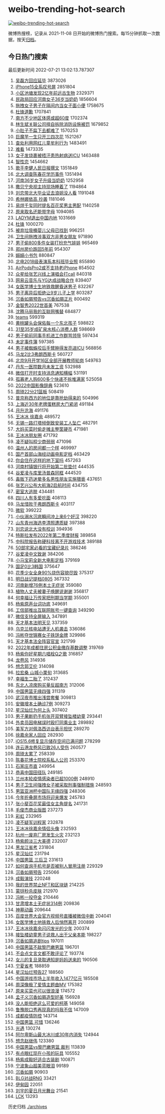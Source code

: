 # weibo-trending-hot-search

[![weibo-trending-hot-search](https://github.com/ameizi/weibo-trending-hot-search/actions/workflows/ci.yml/badge.svg)](https://github.com/ameizi/weibo-trending-hot-search/actions/workflows/ci.yml)

微博热搜榜，记录从 2021-11-08 日开始的微博热门搜索。每15分钟抓取一次数据，按天[归档](./archives)。

## 今日热门搜索

<!-- BEGIN --> 
最后更新时间 2022-07-21 13:02:13.787307 
1. [吴磊方回应延毕](https://s.weibo.com/weibo?q=%23%E5%90%B4%E7%A3%8A%E6%96%B9%E5%9B%9E%E5%BA%94%E5%BB%B6%E6%AF%95%23&Refer=top) 3873026
1. [iPhone15全系叹号屏](https://s.weibo.com/weibo?q=%23iPhone15%E5%85%A8%E7%B3%BB%E5%8F%B9%E5%8F%B7%E5%B1%8F%23&Refer=top) 2851804
1. [小区池塘发现2亿年前远古生物](https://s.weibo.com/weibo?q=%23%E5%B0%8F%E5%8C%BA%E6%B1%A0%E5%A1%98%E5%8F%91%E7%8E%B02%E4%BA%BF%E5%B9%B4%E5%89%8D%E8%BF%9C%E5%8F%A4%E7%94%9F%E7%89%A9%23&Refer=top) 2329371
1. [民政局回应河南女子36岁当奶奶](https://s.weibo.com/weibo?q=%23%E6%B0%91%E6%94%BF%E5%B1%80%E5%9B%9E%E5%BA%94%E6%B2%B3%E5%8D%97%E5%A5%B3%E5%AD%9036%E5%B2%81%E5%BD%93%E5%A5%B6%E5%A5%B6%23&Refer=top) 1856604
1. [拖拽女子男子在隔间内当女子面小便](https://s.weibo.com/weibo?q=%23%E6%8B%96%E6%8B%BD%E5%A5%B3%E5%AD%90%E7%94%B7%E5%AD%90%E5%9C%A8%E9%9A%94%E9%97%B4%E5%86%85%E5%BD%93%E5%A5%B3%E5%AD%90%E9%9D%A2%E5%B0%8F%E4%BE%BF%23&Refer=top) 1758675
1. [杜锋道歉](https://s.weibo.com/weibo?q=%23%E6%9D%9C%E9%94%8B%E9%81%93%E6%AD%89%23&Refer=top) 1707841
1. [南方不少地区体感或超60度](https://s.weibo.com/weibo?q=%23%E5%8D%97%E6%96%B9%E4%B8%8D%E5%B0%91%E5%9C%B0%E5%8C%BA%E4%BD%93%E6%84%9F%E6%88%96%E8%B6%8560%E5%BA%A6%23&Refer=top) 1702374
1. [林生斌关联公司擅自拆除消防设施被罚](https://s.weibo.com/weibo?q=%23%E6%9E%97%E7%94%9F%E6%96%8C%E5%85%B3%E8%81%94%E5%85%AC%E5%8F%B8%E6%93%85%E8%87%AA%E6%8B%86%E9%99%A4%E6%B6%88%E9%98%B2%E8%AE%BE%E6%96%BD%E8%A2%AB%E7%BD%9A%23&Refer=top) 1679852
1. [小肚子不扁下去都难了](https://s.weibo.com/weibo?q=%23%E5%B0%8F%E8%82%9A%E5%AD%90%E4%B8%8D%E6%89%81%E4%B8%8B%E5%8E%BB%E9%83%BD%E9%9A%BE%E4%BA%86%23&Refer=top) 1570253
1. [巨魔芋一生只开三四次花](https://s.weibo.com/weibo?q=%23%E5%B7%A8%E9%AD%94%E8%8A%8B%E4%B8%80%E7%94%9F%E5%8F%AA%E5%BC%80%E4%B8%89%E5%9B%9B%E6%AC%A1%E8%8A%B1%23&Refer=top) 1521267
1. [查处利用网红儿童牟利行为](https://s.weibo.com/weibo?q=%23%E6%9F%A5%E5%A4%84%E5%88%A9%E7%94%A8%E7%BD%91%E7%BA%A2%E5%84%BF%E7%AB%A5%E7%89%9F%E5%88%A9%E8%A1%8C%E4%B8%BA%23&Refer=top) 1483491
1. [难看](https://s.weibo.com/weibo?q=%E9%9A%BE%E7%9C%8B&Refer=top) 1473335
1. [女子发烧裹被捂汗患热射病送ICU](https://s.weibo.com/weibo?q=%23%E5%A5%B3%E5%AD%90%E5%8F%91%E7%83%A7%E8%A3%B9%E8%A2%AB%E6%8D%82%E6%B1%97%E6%82%A3%E7%83%AD%E5%B0%84%E7%97%85%E9%80%81ICU%23&Refer=top) 1463488
1. [智性恋](https://s.weibo.com/weibo?q=%E6%99%BA%E6%80%A7%E6%81%8B&Refer=top) 1454662
1. [歌手李健人民日报撰文](https://s.weibo.com/weibo?q=%23%E6%AD%8C%E6%89%8B%E6%9D%8E%E5%81%A5%E4%BA%BA%E6%B0%91%E6%97%A5%E6%8A%A5%E6%92%B0%E6%96%87%23&Refer=top) 1351849
1. [北大调查陈春花学历事件](https://s.weibo.com/weibo?q=%23%E5%8C%97%E5%A4%A7%E8%B0%83%E6%9F%A5%E9%99%88%E6%98%A5%E8%8A%B1%E5%AD%A6%E5%8E%86%E4%BA%8B%E4%BB%B6%23&Refer=top) 1351494
1. [河南36岁女子升级当奶奶](https://s.weibo.com/weibo?q=%23%E6%B2%B3%E5%8D%9736%E5%B2%81%E5%A5%B3%E5%AD%90%E5%8D%87%E7%BA%A7%E5%BD%93%E5%A5%B6%E5%A5%B6%23&Refer=top) 1252958
1. [撒贝宁央视主持现场睡着了](https://s.weibo.com/weibo?q=%23%E6%92%92%E8%B4%9D%E5%AE%81%E5%A4%AE%E8%A7%86%E4%B8%BB%E6%8C%81%E7%8E%B0%E5%9C%BA%E7%9D%A1%E7%9D%80%E4%BA%86%23&Refer=top) 1194864
1. [刘恋带北大毕业证去浪姐没人看](https://s.weibo.com/weibo?q=%23%E5%88%98%E6%81%8B%E5%B8%A6%E5%8C%97%E5%A4%A7%E6%AF%95%E4%B8%9A%E8%AF%81%E5%8E%BB%E6%B5%AA%E5%A7%90%E6%B2%A1%E4%BA%BA%E7%9C%8B%23&Refer=top) 1191048
1. [希林娜依高 抄袭](https://s.weibo.com/weibo?q=%E5%B8%8C%E6%9E%97%E5%A8%9C%E4%BE%9D%E9%AB%98%20%E6%8A%84%E8%A2%AD&Refer=top) 1181046
1. [易烊千玺同时提名百花奖男主男配](https://s.weibo.com/weibo?q=%23%E6%98%93%E7%83%8A%E5%8D%83%E7%8E%BA%E5%90%8C%E6%97%B6%E6%8F%90%E5%90%8D%E7%99%BE%E8%8A%B1%E5%A5%96%E7%94%B7%E4%B8%BB%E7%94%B7%E9%85%8D%23&Refer=top) 1140258
1. [原来取名还能带字母](https://s.weibo.com/weibo?q=%23%E5%8E%9F%E6%9D%A5%E5%8F%96%E5%90%8D%E8%BF%98%E8%83%BD%E5%B8%A6%E5%AD%97%E6%AF%8D%23&Refer=top) 1094085
1. [LADYM退出中国内地](https://s.weibo.com/weibo?q=%23LADYM%E9%80%80%E5%87%BA%E4%B8%AD%E5%9B%BD%E5%86%85%E5%9C%B0%23&Refer=top) 1031669
1. [杜锋](https://s.weibo.com/weibo?q=%E6%9D%9C%E9%94%8B&Refer=top) 1000270
1. [被弃垃圾桶婴儿父母已找到](https://s.weibo.com/weibo?q=%23%E8%A2%AB%E5%BC%83%E5%9E%83%E5%9C%BE%E6%A1%B6%E5%A9%B4%E5%84%BF%E7%88%B6%E6%AF%8D%E5%B7%B2%E6%89%BE%E5%88%B0%23&Refer=top) 996251
1. [卫生间拖拽涉事双方非男女朋友](https://s.weibo.com/weibo?q=%23%E5%8D%AB%E7%94%9F%E9%97%B4%E6%8B%96%E6%8B%BD%E6%B6%89%E4%BA%8B%E5%8F%8C%E6%96%B9%E9%9D%9E%E7%94%B7%E5%A5%B3%E6%9C%8B%E5%8F%8B%23&Refer=top) 971890
1. [男子偷800多件女装打扮充气娃娃](https://s.weibo.com/weibo?q=%23%E7%94%B7%E5%AD%90%E5%81%B7800%E5%A4%9A%E4%BB%B6%E5%A5%B3%E8%A3%85%E6%89%93%E6%89%AE%E5%85%85%E6%B0%94%E5%A8%83%E5%A8%83%23&Refer=top) 965469
1. [郑州房价跌回5年前](https://s.weibo.com/weibo?q=%23%E9%83%91%E5%B7%9E%E6%88%BF%E4%BB%B7%E8%B7%8C%E5%9B%9E5%E5%B9%B4%E5%89%8D%23&Refer=top) 954307
1. [嫋嫋小书包](https://s.weibo.com/weibo?q=%E5%AB%8B%E5%AB%8B%E5%B0%8F%E4%B9%A6%E5%8C%85&Refer=top) 880847
1. [北电2018级表演系本科班毕业照](https://s.weibo.com/weibo?q=%23%E5%8C%97%E7%94%B52018%E7%BA%A7%E8%A1%A8%E6%BC%94%E7%B3%BB%E6%9C%AC%E7%A7%91%E7%8F%AD%E6%AF%95%E4%B8%9A%E7%85%A7%23&Refer=top) 855890
1. [AirPodsPro2或不支持老iPhone](https://s.weibo.com/weibo?q=%23AirPodsPro2%E6%88%96%E4%B8%8D%E6%94%AF%E6%8C%81%E8%80%81iPhone%23&Refer=top) 854502
1. [众星给张艺兴线上演唱会打call](https://s.weibo.com/weibo?q=%23%E4%BC%97%E6%98%9F%E7%BB%99%E5%BC%A0%E8%89%BA%E5%85%B4%E7%BA%BF%E4%B8%8A%E6%BC%94%E5%94%B1%E4%BC%9A%E6%89%93call%23&Refer=top) 840318
1. [网易云音乐与YG达成战略合作](https://s.weibo.com/weibo?q=%23%E7%BD%91%E6%98%93%E4%BA%91%E9%9F%B3%E4%B9%90%E4%B8%8EYG%E8%BE%BE%E6%88%90%E6%88%98%E7%95%A5%E5%90%88%E4%BD%9C%23&Refer=top) 839407
1. [女医学博士生地铁救醒昏迷男子](https://s.weibo.com/weibo?q=%23%E5%A5%B3%E5%8C%BB%E5%AD%A6%E5%8D%9A%E5%A3%AB%E7%94%9F%E5%9C%B0%E9%93%81%E6%95%91%E9%86%92%E6%98%8F%E8%BF%B7%E7%94%B7%E5%AD%90%23&Refer=top) 832267
1. [男子离异后拒绝让9岁儿子上学](https://s.weibo.com/weibo?q=%23%E7%94%B7%E5%AD%90%E7%A6%BB%E5%BC%82%E5%90%8E%E6%8B%92%E7%BB%9D%E8%AE%A99%E5%B2%81%E5%84%BF%E5%AD%90%E4%B8%8A%E5%AD%A6%23&Refer=top) 803287
1. [沉香如屑预告vs沉香如屑正片](https://s.weibo.com/weibo?q=%23%E6%B2%89%E9%A6%99%E5%A6%82%E5%B1%91%E9%A2%84%E5%91%8Avs%E6%B2%89%E9%A6%99%E5%A6%82%E5%B1%91%E6%AD%A3%E7%89%87%23&Refer=top) 800492
1. [金智秀2022世首美](https://s.weibo.com/weibo?q=%23%E9%87%91%E6%99%BA%E7%A7%802022%E4%B8%96%E9%A6%96%E7%BE%8E%23&Refer=top) 767538
1. [沈腾马丽我的互联网嘴替](https://s.weibo.com/weibo?q=%23%E6%B2%88%E8%85%BE%E9%A9%AC%E4%B8%BD%E6%88%91%E7%9A%84%E4%BA%92%E8%81%94%E7%BD%91%E5%98%B4%E6%9B%BF%23&Refer=top) 684877
1. [teams](https://s.weibo.com/weibo?q=teams&Refer=top) 599319
1. [黄桃罐头会保佑每一个东北孩子](https://s.weibo.com/weibo?q=%E9%BB%84%E6%A1%83%E7%BD%90%E5%A4%B4%E4%BC%9A%E4%BF%9D%E4%BD%91%E6%AF%8F%E4%B8%80%E4%B8%AA%E4%B8%9C%E5%8C%97%E5%AD%A9%E5%AD%90&Refer=top) 598822
1. [31至35岁成矿泉水核心消费人群](https://s.weibo.com/weibo?q=%2331%E8%87%B335%E5%B2%81%E6%88%90%E7%9F%BF%E6%B3%89%E6%B0%B4%E6%A0%B8%E5%BF%83%E6%B6%88%E8%B4%B9%E4%BA%BA%E7%BE%A4%23&Refer=top) 598669
1. [男子偷前同事手机进工作群骂领导](https://s.weibo.com/weibo?q=%23%E7%94%B7%E5%AD%90%E5%81%B7%E5%89%8D%E5%90%8C%E4%BA%8B%E6%89%8B%E6%9C%BA%E8%BF%9B%E5%B7%A5%E4%BD%9C%E7%BE%A4%E9%AA%82%E9%A2%86%E5%AF%BC%23&Refer=top) 597434
1. [未定事件簿](https://s.weibo.com/weibo?q=%E6%9C%AA%E5%AE%9A%E4%BA%8B%E4%BB%B6%E7%B0%BF&Refer=top) 597385
1. [男子被蜘蛛咬后手臂肿得发亮进ICU](https://s.weibo.com/weibo?q=%23%E7%94%B7%E5%AD%90%E8%A2%AB%E8%9C%98%E8%9B%9B%E5%92%AC%E5%90%8E%E6%89%8B%E8%87%82%E8%82%BF%E5%BE%97%E5%8F%91%E4%BA%AE%E8%BF%9BICU%23&Refer=top) 568856
1. [马龙2比3弗朗西斯卡](https://s.weibo.com/weibo?q=%23%E9%A9%AC%E9%BE%992%E6%AF%943%E5%BC%97%E6%9C%97%E8%A5%BF%E6%96%AF%E5%8D%A1%23&Refer=top) 560727
1. [北京9月开学16区全部开展教师轮岗](https://s.weibo.com/weibo?q=%23%E5%8C%97%E4%BA%AC9%E6%9C%88%E5%BC%80%E5%AD%A616%E5%8C%BA%E5%85%A8%E9%83%A8%E5%BC%80%E5%B1%95%E6%95%99%E5%B8%88%E8%BD%AE%E5%B2%97%23&Refer=top) 549763
1. [丹东一医院数月未发工资](https://s.weibo.com/weibo?q=%23%E4%B8%B9%E4%B8%9C%E4%B8%80%E5%8C%BB%E9%99%A2%E6%95%B0%E6%9C%88%E6%9C%AA%E5%8F%91%E5%B7%A5%E8%B5%84%23&Refer=top) 532988
1. [微信打开时支持消息通知横幅](https://s.weibo.com/weibo?q=%23%E5%BE%AE%E4%BF%A1%E6%89%93%E5%BC%80%E6%97%B6%E6%94%AF%E6%8C%81%E6%B6%88%E6%81%AF%E9%80%9A%E7%9F%A5%E6%A8%AA%E5%B9%85%23&Refer=top) 531191
1. [孤寡老人购600多个快递不拆堆满家](https://s.weibo.com/weibo?q=%23%E5%AD%A4%E5%AF%A1%E8%80%81%E4%BA%BA%E8%B4%AD600%E5%A4%9A%E4%B8%AA%E5%BF%AB%E9%80%92%E4%B8%8D%E6%8B%86%E5%A0%86%E6%BB%A1%E5%AE%B6%23&Refer=top) 525058
1. [2022中国影像辞典](https://s.weibo.com/weibo?q=%232022%E4%B8%AD%E5%9B%BD%E5%BD%B1%E5%83%8F%E8%BE%9E%E5%85%B8%23&Refer=top) 523610
1. [周琦22分21篮板](https://s.weibo.com/weibo?q=%23%E5%91%A8%E7%90%A622%E5%88%8621%E7%AF%AE%E6%9D%BF%23&Refer=top) 508419
1. [普京称西方的地位是靠抢劫得来的](https://s.weibo.com/weibo?q=%23%E6%99%AE%E4%BA%AC%E7%A7%B0%E8%A5%BF%E6%96%B9%E7%9A%84%E5%9C%B0%E4%BD%8D%E6%98%AF%E9%9D%A0%E6%8A%A2%E5%8A%AB%E5%BE%97%E6%9D%A5%E7%9A%84%23&Refer=top) 504996
1. [上海近30年老牌蛋糕房大门紧闭](https://s.weibo.com/weibo?q=%23%E4%B8%8A%E6%B5%B7%E8%BF%9130%E5%B9%B4%E8%80%81%E7%89%8C%E8%9B%8B%E7%B3%95%E6%88%BF%E5%A4%A7%E9%97%A8%E7%B4%A7%E9%97%AD%23&Refer=top) 491184
1. [月升沧海](https://s.weibo.com/weibo?q=%E6%9C%88%E5%8D%87%E6%B2%A7%E6%B5%B7&Refer=top) 491176
1. [王冰冰 徐嘉余](https://s.weibo.com/weibo?q=%E7%8E%8B%E5%86%B0%E5%86%B0%20%E5%BE%90%E5%98%89%E4%BD%99&Refer=top) 489572
1. [无锡一路灯塔倾倒致安装工人坠亡](https://s.weibo.com/weibo?q=%23%E6%97%A0%E9%94%A1%E4%B8%80%E8%B7%AF%E7%81%AF%E5%A1%94%E5%80%BE%E5%80%92%E8%87%B4%E5%AE%89%E8%A3%85%E5%B7%A5%E4%BA%BA%E5%9D%A0%E4%BA%A1%23&Refer=top) 482791
1. [大妈买菜时偷走摊主整筐硬币](https://s.weibo.com/weibo?q=%23%E5%A4%A7%E5%A6%88%E4%B9%B0%E8%8F%9C%E6%97%B6%E5%81%B7%E8%B5%B0%E6%91%8A%E4%B8%BB%E6%95%B4%E7%AD%90%E7%A1%AC%E5%B8%81%23&Refer=top) 471981
1. [王冰冰朋友圈](https://s.weibo.com/weibo?q=%23%E7%8E%8B%E5%86%B0%E5%86%B0%E6%9C%8B%E5%8F%8B%E5%9C%88%23&Refer=top) 471792
1. [凌不疑叫程少商弱弱](https://s.weibo.com/weibo?q=%23%E5%87%8C%E4%B8%8D%E7%96%91%E5%8F%AB%E7%A8%8B%E5%B0%91%E5%95%86%E5%BC%B1%E5%BC%B1%23&Refer=top) 471096
1. [温州人的房间都一个样](https://s.weibo.com/weibo?q=%23%E6%B8%A9%E5%B7%9E%E4%BA%BA%E7%9A%84%E6%88%BF%E9%97%B4%E9%83%BD%E4%B8%80%E4%B8%AA%E6%A0%B7%23&Refer=top) 469997
1. [国产首部山海经动画电影定档](https://s.weibo.com/weibo?q=%23%E5%9B%BD%E4%BA%A7%E9%A6%96%E9%83%A8%E5%B1%B1%E6%B5%B7%E7%BB%8F%E5%8A%A8%E7%94%BB%E7%94%B5%E5%BD%B1%E5%AE%9A%E6%A1%A3%23&Refer=top) 463429
1. [你会住在这样的地下室吗](https://s.weibo.com/weibo?q=%23%E4%BD%A0%E4%BC%9A%E4%BD%8F%E5%9C%A8%E8%BF%99%E6%A0%B7%E7%9A%84%E5%9C%B0%E4%B8%8B%E5%AE%A4%E5%90%97%23&Refer=top) 457263
1. [河南村镇银行将开始第二批垫付](https://s.weibo.com/weibo?q=%23%E6%B2%B3%E5%8D%97%E6%9D%91%E9%95%87%E9%93%B6%E8%A1%8C%E5%B0%86%E5%BC%80%E5%A7%8B%E7%AC%AC%E4%BA%8C%E6%89%B9%E5%9E%AB%E4%BB%98%23&Refer=top) 444535
1. [谷爱凌与库里汤普森同框](https://s.weibo.com/weibo?q=%23%E8%B0%B7%E7%88%B1%E5%87%8C%E4%B8%8E%E5%BA%93%E9%87%8C%E6%B1%A4%E6%99%AE%E6%A3%AE%E5%90%8C%E6%A1%86%23&Refer=top) 444520
1. [毒贩下药迷晕多名男性朋友实施猥亵](https://s.weibo.com/weibo?q=%23%E6%AF%92%E8%B4%A9%E4%B8%8B%E8%8D%AF%E8%BF%B7%E6%99%95%E5%A4%9A%E5%90%8D%E7%94%B7%E6%80%A7%E6%9C%8B%E5%8F%8B%E5%AE%9E%E6%96%BD%E7%8C%A5%E4%BA%B5%23&Refer=top) 437651
1. [张艺兴公布大航海2启航时间](https://s.weibo.com/weibo?q=%23%E5%BC%A0%E8%89%BA%E5%85%B4%E5%85%AC%E5%B8%83%E5%A4%A7%E8%88%AA%E6%B5%B72%E5%90%AF%E8%88%AA%E6%97%B6%E9%97%B4%23&Refer=top) 434755
1. [密室大逃脱](https://s.weibo.com/weibo?q=%E5%AF%86%E5%AE%A4%E5%A4%A7%E9%80%83%E8%84%B1&Refer=top) 434481
1. [四川人有多爱吃面](https://s.weibo.com/weibo?q=%23%E5%9B%9B%E5%B7%9D%E4%BA%BA%E6%9C%89%E5%A4%9A%E7%88%B1%E5%90%83%E9%9D%A2%23&Refer=top) 408113
1. [马龙惜败于弗朗西斯卡](https://s.weibo.com/weibo?q=%23%E9%A9%AC%E9%BE%99%E6%83%9C%E8%B4%A5%E4%BA%8E%E5%BC%97%E6%9C%97%E8%A5%BF%E6%96%AF%E5%8D%A1%23&Refer=top) 403117
1. [微软](https://s.weibo.com/weibo?q=%E5%BE%AE%E8%BD%AF&Refer=top) 399222
1. [小伙溺水沉底瞬间冲上来6个好汉](https://s.weibo.com/weibo?q=%23%E5%B0%8F%E4%BC%99%E6%BA%BA%E6%B0%B4%E6%B2%89%E5%BA%95%E7%9E%AC%E9%97%B4%E5%86%B2%E4%B8%8A%E6%9D%A56%E4%B8%AA%E5%A5%BD%E6%B1%89%23&Refer=top) 398220
1. [山东青州海选李清照遭质疑](https://s.weibo.com/weibo?q=%23%E5%B1%B1%E4%B8%9C%E9%9D%92%E5%B7%9E%E6%B5%B7%E9%80%89%E6%9D%8E%E6%B8%85%E7%85%A7%E9%81%AD%E8%B4%A8%E7%96%91%23&Refer=top) 397388
1. [刘恋说北大没有校训](https://s.weibo.com/weibo?q=%23%E5%88%98%E6%81%8B%E8%AF%B4%E5%8C%97%E5%A4%A7%E6%B2%A1%E6%9C%89%E6%A0%A1%E8%AE%AD%23&Refer=top) 394936
1. [特斯拉发布2022年第二季度财报](https://s.weibo.com/weibo?q=%23%E7%89%B9%E6%96%AF%E6%8B%89%E5%8F%91%E5%B8%832022%E5%B9%B4%E7%AC%AC%E4%BA%8C%E5%AD%A3%E5%BA%A6%E8%B4%A2%E6%8A%A5%23&Refer=top) 389858
1. [中科院报告称硬科技离不开游戏技术](https://s.weibo.com/weibo?q=%23%E4%B8%AD%E7%A7%91%E9%99%A2%E6%8A%A5%E5%91%8A%E7%A7%B0%E7%A1%AC%E7%A7%91%E6%8A%80%E7%A6%BB%E4%B8%8D%E5%BC%80%E6%B8%B8%E6%88%8F%E6%8A%80%E6%9C%AF%23&Refer=top) 389188
1. [50部宅家必看的宝藏纪录片](https://s.weibo.com/weibo?q=%2350%E9%83%A8%E5%AE%85%E5%AE%B6%E5%BF%85%E7%9C%8B%E7%9A%84%E5%AE%9D%E8%97%8F%E7%BA%AA%E5%BD%95%E7%89%87%23&Refer=top) 386246
1. [谷爱凌中文致谢](https://s.weibo.com/weibo?q=%23%E8%B0%B7%E7%88%B1%E5%87%8C%E4%B8%AD%E6%96%87%E8%87%B4%E8%B0%A2%23&Refer=top) 384206
1. [小马宝莉全新大电影定档](https://s.weibo.com/weibo?q=%23%E5%B0%8F%E9%A9%AC%E5%AE%9D%E8%8E%89%E5%85%A8%E6%96%B0%E5%A4%A7%E7%94%B5%E5%BD%B1%E5%AE%9A%E6%A1%A3%23&Refer=top) 379169
1. [国足0比3韩国](https://s.weibo.com/weibo?q=%23%E5%9B%BD%E8%B6%B30%E6%AF%943%E9%9F%A9%E5%9B%BD%23&Refer=top) 375647
1. [花季少女全身90%烧伤容貌尽毁](https://s.weibo.com/weibo?q=%E8%8A%B1%E5%AD%A3%E5%B0%91%E5%A5%B3%E5%85%A8%E8%BA%AB90%25%E7%83%A7%E4%BC%A4%E5%AE%B9%E8%B2%8C%E5%B0%BD%E6%AF%81&Refer=top) 375317
1. [明日战记提档0805](https://s.weibo.com/weibo?q=%23%E6%98%8E%E6%97%A5%E6%88%98%E8%AE%B0%E6%8F%90%E6%A1%A30805%23&Refer=top) 367332
1. [河南新增76例本土无症状](https://s.weibo.com/weibo?q=%23%E6%B2%B3%E5%8D%97%E6%96%B0%E5%A2%9E76%E4%BE%8B%E6%9C%AC%E5%9C%9F%E6%97%A0%E7%97%87%E7%8A%B6%23&Refer=top) 359080
1. [植物人丈夫被妻子唤醒说谢谢](https://s.weibo.com/weibo?q=%23%E6%A4%8D%E7%89%A9%E4%BA%BA%E4%B8%88%E5%A4%AB%E8%A2%AB%E5%A6%BB%E5%AD%90%E5%94%A4%E9%86%92%E8%AF%B4%E8%B0%A2%E8%B0%A2%23&Refer=top) 356817
1. [何幸福让万传家把刑期当学期](https://s.weibo.com/weibo?q=%23%E4%BD%95%E5%B9%B8%E7%A6%8F%E8%AE%A9%E4%B8%87%E4%BC%A0%E5%AE%B6%E6%8A%8A%E5%88%91%E6%9C%9F%E5%BD%93%E5%AD%A6%E6%9C%9F%23&Refer=top) 355001
1. [杨紫原声台词功底](https://s.weibo.com/weibo?q=%23%E6%9D%A8%E7%B4%AB%E5%8E%9F%E5%A3%B0%E5%8F%B0%E8%AF%8D%E5%8A%9F%E5%BA%95%23&Refer=top) 349691
1. [工信部推出互联网账号一键查询](https://s.weibo.com/weibo?q=%23%E5%B7%A5%E4%BF%A1%E9%83%A8%E6%8E%A8%E5%87%BA%E4%BA%92%E8%81%94%E7%BD%91%E8%B4%A6%E5%8F%B7%E4%B8%80%E9%94%AE%E6%9F%A5%E8%AF%A2%23&Refer=top) 349290
1. [微信支持全屏输入](https://s.weibo.com/weibo?q=%23%E5%BE%AE%E4%BF%A1%E6%94%AF%E6%8C%81%E5%85%A8%E5%B1%8F%E8%BE%93%E5%85%A5%23&Refer=top) 347891
1. [天才基本法明天见](https://s.weibo.com/weibo?q=%23%E5%A4%A9%E6%89%8D%E5%9F%BA%E6%9C%AC%E6%B3%95%E6%98%8E%E5%A4%A9%E8%A7%81%23&Refer=top) 337359
1. [乌克兰核电站遭无人机袭击](https://s.weibo.com/weibo?q=%23%E4%B9%8C%E5%85%8B%E5%85%B0%E6%A0%B8%E7%94%B5%E7%AB%99%E9%81%AD%E6%97%A0%E4%BA%BA%E6%9C%BA%E8%A2%AD%E5%87%BB%23&Refer=top) 336086
1. [冯彬夺世锦赛女子铁饼金牌](https://s.weibo.com/weibo?q=%23%E5%86%AF%E5%BD%AC%E5%A4%BA%E4%B8%96%E9%94%A6%E8%B5%9B%E5%A5%B3%E5%AD%90%E9%93%81%E9%A5%BC%E9%87%91%E7%89%8C%23&Refer=top) 329986
1. [天才基本法全阵容官宣](https://s.weibo.com/weibo?q=%23%E5%A4%A9%E6%89%8D%E5%9F%BA%E6%9C%AC%E6%B3%95%E5%85%A8%E9%98%B5%E5%AE%B9%E5%AE%98%E5%AE%A3%23&Refer=top) 321799
1. [2022年成都住房公积金缴存基数调整](https://s.weibo.com/weibo?q=%232022%E5%B9%B4%E6%88%90%E9%83%BD%E4%BD%8F%E6%88%BF%E5%85%AC%E7%A7%AF%E9%87%91%E7%BC%B4%E5%AD%98%E5%9F%BA%E6%95%B0%E8%B0%83%E6%95%B4%23&Refer=top) 319769
1. [杨紫你好星期六唱栓Q之歌](https://s.weibo.com/weibo?q=%23%E6%9D%A8%E7%B4%AB%E4%BD%A0%E5%A5%BD%E6%98%9F%E6%9C%9F%E5%85%AD%E5%94%B1%E6%A0%93Q%E4%B9%8B%E6%AD%8C%23&Refer=top) 316857
1. [龙卷风](https://s.weibo.com/weibo?q=%E9%BE%99%E5%8D%B7%E9%A3%8E&Refer=top) 314936
1. [想念郭艾伦](https://s.weibo.com/weibo?q=%E6%83%B3%E5%BF%B5%E9%83%AD%E8%89%BE%E4%BC%A6&Refer=top) 314098
1. [拉宏桑 山城小栗旬](https://s.weibo.com/weibo?q=%E6%8B%89%E5%AE%8F%E6%A1%91%20%E5%B1%B1%E5%9F%8E%E5%B0%8F%E6%A0%97%E6%97%AC&Refer=top) 313685
1. [幸福生二胎了](https://s.weibo.com/weibo?q=%23%E5%B9%B8%E7%A6%8F%E7%94%9F%E4%BA%8C%E8%83%8E%E4%BA%86%23&Refer=top) 312437
1. [东北人凉席购买量反超南方](https://s.weibo.com/weibo?q=%23%E4%B8%9C%E5%8C%97%E4%BA%BA%E5%87%89%E5%B8%AD%E8%B4%AD%E4%B9%B0%E9%87%8F%E5%8F%8D%E8%B6%85%E5%8D%97%E6%96%B9%23&Refer=top) 312006
1. [中国男篮无缘四强](https://s.weibo.com/weibo?q=%E4%B8%AD%E5%9B%BD%E7%94%B7%E7%AF%AE%E6%97%A0%E7%BC%98%E5%9B%9B%E5%BC%BA&Refer=top) 311319
1. [武汉夜市推出浅尝套餐](https://s.weibo.com/weibo?q=%23%E6%AD%A6%E6%B1%89%E5%A4%9C%E5%B8%82%E6%8E%A8%E5%87%BA%E6%B5%85%E5%B0%9D%E5%A5%97%E9%A4%90%23&Refer=top) 309813
1. [安徽增本土确诊7例](https://s.weibo.com/weibo?q=%23%E5%AE%89%E5%BE%BD%E5%A2%9E%E6%9C%AC%E5%9C%9F%E7%A1%AE%E8%AF%8A7%E4%BE%8B%23&Refer=top) 309273
1. [星汉灿烂为何上头](https://s.weibo.com/weibo?q=%23%E6%98%9F%E6%B1%89%E7%81%BF%E7%83%82%E4%B8%BA%E4%BD%95%E4%B8%8A%E5%A4%B4%23&Refer=top) 307402
1. [男子果断扔手机张开双臂接坠楼幼童](https://s.weibo.com/weibo?q=%23%E7%94%B7%E5%AD%90%E6%9E%9C%E6%96%AD%E6%89%94%E6%89%8B%E6%9C%BA%E5%BC%A0%E5%BC%80%E5%8F%8C%E8%87%82%E6%8E%A5%E5%9D%A0%E6%A5%BC%E5%B9%BC%E7%AB%A5%23&Refer=top) 293441
1. [外卖员因电梯误时殴打同乘业主](https://s.weibo.com/weibo?q=%23%E5%A4%96%E5%8D%96%E5%91%98%E5%9B%A0%E7%94%B5%E6%A2%AF%E8%AF%AF%E6%97%B6%E6%AE%B4%E6%89%93%E5%90%8C%E4%B9%98%E4%B8%9A%E4%B8%BB%23&Refer=top) 289892
1. [美军方对佩洛西访台表示担忧](https://s.weibo.com/weibo?q=%23%E7%BE%8E%E5%86%9B%E6%96%B9%E5%AF%B9%E4%BD%A9%E6%B4%9B%E8%A5%BF%E8%AE%BF%E5%8F%B0%E8%A1%A8%E7%A4%BA%E6%8B%85%E5%BF%A7%23&Refer=top) 289270
1. [徐嘉余家人回应](https://s.weibo.com/weibo?q=%23%E5%BE%90%E5%98%89%E4%BD%99%E5%AE%B6%E4%BA%BA%E5%9B%9E%E5%BA%94%23&Refer=top) 282930
1. [iOS15.6修复显示储存空间已满问题](https://s.weibo.com/weibo?q=%23iOS15.6%E4%BF%AE%E5%A4%8D%E6%98%BE%E7%A4%BA%E5%82%A8%E5%AD%98%E7%A9%BA%E9%97%B4%E5%B7%B2%E6%BB%A1%E9%97%AE%E9%A2%98%23&Refer=top) 278299
1. [连云港龙卷风已致26人受伤](https://s.weibo.com/weibo?q=%23%E8%BF%9E%E4%BA%91%E6%B8%AF%E9%BE%99%E5%8D%B7%E9%A3%8E%E5%B7%B2%E8%87%B426%E4%BA%BA%E5%8F%97%E4%BC%A4%23&Refer=top) 260577
1. [周琦太累了](https://s.weibo.com/weibo?q=%23%E5%91%A8%E7%90%A6%E5%A4%AA%E7%B4%AF%E4%BA%86%23&Refer=top) 258339
1. [陈春花博士院校系私人公司](https://s.weibo.com/weibo?q=%23%E9%99%88%E6%98%A5%E8%8A%B1%E5%8D%9A%E5%A3%AB%E9%99%A2%E6%A0%A1%E7%B3%BB%E7%A7%81%E4%BA%BA%E5%85%AC%E5%8F%B8%23&Refer=top) 253370
1. [石家庄市直](https://s.weibo.com/weibo?q=%23%E7%9F%B3%E5%AE%B6%E5%BA%84%E5%B8%82%E7%9B%B4%23&Refer=top) 249954
1. [恭喜中国田径队](https://s.weibo.com/weibo?q=%23%E6%81%AD%E5%96%9C%E4%B8%AD%E5%9B%BD%E7%94%B0%E5%BE%84%E9%98%9F%23&Refer=top) 249185
1. [兰州本轮疫情感染者已超1000例](https://s.weibo.com/weibo?q=%23%E5%85%B0%E5%B7%9E%E6%9C%AC%E8%BD%AE%E7%96%AB%E6%83%85%E6%84%9F%E6%9F%93%E8%80%85%E5%B7%B2%E8%B6%851000%E4%BE%8B%23&Refer=top) 248910
1. [男子卫生间强拽女子被采取刑事强制措施](https://s.weibo.com/weibo?q=%23%E7%94%B7%E5%AD%90%E5%8D%AB%E7%94%9F%E9%97%B4%E5%BC%BA%E6%8B%BD%E5%A5%B3%E5%AD%90%E8%A2%AB%E9%87%87%E5%8F%96%E5%88%91%E4%BA%8B%E5%BC%BA%E5%88%B6%E6%8E%AA%E6%96%BD%23&Refer=top) 248593
1. [男篮亚洲杯中国队无缘四强](https://s.weibo.com/weibo?q=%23%E7%94%B7%E7%AF%AE%E4%BA%9A%E6%B4%B2%E6%9D%AF%E4%B8%AD%E5%9B%BD%E9%98%9F%E6%97%A0%E7%BC%98%E5%9B%9B%E5%BC%BA%23&Refer=top) 248306
1. [今年折叠屏市场将迎来爆发](https://s.weibo.com/weibo?q=%23%E4%BB%8A%E5%B9%B4%E6%8A%98%E5%8F%A0%E5%B1%8F%E5%B8%82%E5%9C%BA%E5%B0%86%E8%BF%8E%E6%9D%A5%E7%88%86%E5%8F%91%23&Refer=top) 245783
1. [张小斐百花奖最佳女主角提名](https://s.weibo.com/weibo?q=%23%E5%BC%A0%E5%B0%8F%E6%96%90%E7%99%BE%E8%8A%B1%E5%A5%96%E6%9C%80%E4%BD%B3%E5%A5%B3%E4%B8%BB%E8%A7%92%E6%8F%90%E5%90%8D%23&Refer=top) 241731
1. [毛俊杰商业版图](https://s.weibo.com/weibo?q=%23%E6%AF%9B%E4%BF%8A%E6%9D%B0%E5%95%86%E4%B8%9A%E7%89%88%E5%9B%BE%23&Refer=top) 237273
1. [彩虹](https://s.weibo.com/weibo?q=%E5%BD%A9%E8%99%B9&Refer=top) 232965
1. [凌不疑军训程家](https://s.weibo.com/weibo?q=%23%E5%87%8C%E4%B8%8D%E7%96%91%E5%86%9B%E8%AE%AD%E7%A8%8B%E5%AE%B6%23&Refer=top) 232878
1. [王冰冰徐嘉余情侣头像](https://s.weibo.com/weibo?q=%23%E7%8E%8B%E5%86%B0%E5%86%B0%E5%BE%90%E5%98%89%E4%BD%99%E6%83%85%E4%BE%A3%E5%A4%B4%E5%83%8F%23&Refer=top) 232593
1. [杭州一废弃厂房发生火灾](https://s.weibo.com/weibo?q=%23%E6%9D%AD%E5%B7%9E%E4%B8%80%E5%BA%9F%E5%BC%83%E5%8E%82%E6%88%BF%E5%8F%91%E7%94%9F%E7%81%AB%E7%81%BE%23&Refer=top) 232123
1. [杨紫颜淡三大美德](https://s.weibo.com/weibo?q=%23%E6%9D%A8%E7%B4%AB%E9%A2%9C%E6%B7%A1%E4%B8%89%E5%A4%A7%E7%BE%8E%E5%BE%B7%23&Refer=top) 232007
1. [黑龙江省考](https://s.weibo.com/weibo?q=%23%E9%BB%91%E9%BE%99%E6%B1%9F%E7%9C%81%E8%80%83%23&Refer=top) 231804
1. [星汉灿烂](https://s.weibo.com/weibo?q=%23%E6%98%9F%E6%B1%89%E7%81%BF%E7%83%82%23&Refer=top) 231794
1. [中国男篮 三后卫](https://s.weibo.com/weibo?q=%E4%B8%AD%E5%9B%BD%E7%94%B7%E7%AF%AE%20%E4%B8%89%E5%90%8E%E5%8D%AB&Refer=top) 231613
1. [如何查询手机号是否被别人冒用注册](https://s.weibo.com/weibo?q=%23%E5%A6%82%E4%BD%95%E6%9F%A5%E8%AF%A2%E6%89%8B%E6%9C%BA%E5%8F%B7%E6%98%AF%E5%90%A6%E8%A2%AB%E5%88%AB%E4%BA%BA%E5%86%92%E7%94%A8%E6%B3%A8%E5%86%8C%23&Refer=top) 229329
1. [沉香如屑预告](https://s.weibo.com/weibo?q=%23%E6%B2%89%E9%A6%99%E5%A6%82%E5%B1%91%E9%A2%84%E5%91%8A%23&Refer=top) 225066
1. [成毅演技](https://s.weibo.com/weibo?q=%23%E6%88%90%E6%AF%85%E6%BC%94%E6%8A%80%23&Refer=top) 220248
1. [我的世界禁止NFT和区块链](https://s.weibo.com/weibo?q=%23%E6%88%91%E7%9A%84%E4%B8%96%E7%95%8C%E7%A6%81%E6%AD%A2NFT%E5%92%8C%E5%8C%BA%E5%9D%97%E9%93%BE%23&Refer=top) 214225
1. [蒙犽秒杀皮肤](https://s.weibo.com/weibo?q=%23%E8%92%99%E7%8A%BD%E7%A7%92%E6%9D%80%E7%9A%AE%E8%82%A4%23&Refer=top) 212970
1. [冯彬一投夺金](https://s.weibo.com/weibo?q=%23%E5%86%AF%E5%BD%AC%E4%B8%80%E6%8A%95%E5%A4%BA%E9%87%91%23&Refer=top) 210446
1. [甘肃增本土无症状314例](https://s.weibo.com/weibo?q=%23%E7%94%98%E8%82%83%E5%A2%9E%E6%9C%AC%E5%9C%9F%E6%97%A0%E7%97%87%E7%8A%B6314%E4%BE%8B%23&Refer=top) 209836
1. [神墓动画](https://s.weibo.com/weibo?q=%23%E7%A5%9E%E5%A2%93%E5%8A%A8%E7%94%BB%23&Refer=top) 209644
1. [百度世界大会官方视频号直播被微信中断](https://s.weibo.com/weibo?q=%23%E7%99%BE%E5%BA%A6%E4%B8%96%E7%95%8C%E5%A4%A7%E4%BC%9A%E5%AE%98%E6%96%B9%E8%A7%86%E9%A2%91%E5%8F%B7%E7%9B%B4%E6%92%AD%E8%A2%AB%E5%BE%AE%E4%BF%A1%E4%B8%AD%E6%96%AD%23&Refer=top) 204041
1. [女医学博士地铁救人后悄然离开](https://s.weibo.com/weibo?q=%23%E5%A5%B3%E5%8C%BB%E5%AD%A6%E5%8D%9A%E5%A3%AB%E5%9C%B0%E9%93%81%E6%95%91%E4%BA%BA%E5%90%8E%E6%82%84%E7%84%B6%E7%A6%BB%E5%BC%80%23&Refer=top) 200899
1. [王冰冰徐嘉余闪闪发光的少年](https://s.weibo.com/weibo?q=%23%E7%8E%8B%E5%86%B0%E5%86%B0%E5%BE%90%E5%98%89%E4%BD%99%E9%97%AA%E9%97%AA%E5%8F%91%E5%85%89%E7%9A%84%E5%B0%91%E5%B9%B4%23&Refer=top) 200374
1. [接坠楼幼童男子说救人出于父亲本能](https://s.weibo.com/weibo?q=%23%E6%8E%A5%E5%9D%A0%E6%A5%BC%E5%B9%BC%E7%AB%A5%E7%94%B7%E5%AD%90%E8%AF%B4%E6%95%91%E4%BA%BA%E5%87%BA%E4%BA%8E%E7%88%B6%E4%BA%B2%E6%9C%AC%E8%83%BD%23&Refer=top) 198227
1. [沉香如屑追剧tips](https://s.weibo.com/weibo?q=%23%E6%B2%89%E9%A6%99%E5%A6%82%E5%B1%91%E8%BF%BD%E5%89%A7tips%23&Refer=top) 197011
1. [中国男篮不敌黎巴嫩男篮](https://s.weibo.com/weibo?q=%23%E4%B8%AD%E5%9B%BD%E7%94%B7%E7%AF%AE%E4%B8%8D%E6%95%8C%E9%BB%8E%E5%B7%B4%E5%AB%A9%E7%94%B7%E7%AF%AE%23&Refer=top) 196701
1. [不会点文言文都不敢评论了](https://s.weibo.com/weibo?q=%23%E4%B8%8D%E4%BC%9A%E7%82%B9%E6%96%87%E8%A8%80%E6%96%87%E9%83%BD%E4%B8%8D%E6%95%A2%E8%AF%84%E8%AE%BA%E4%BA%86%23&Refer=top) 193774
1. [女儿的复旦录取通知是妈妈送来的](https://s.weibo.com/weibo?q=%23%E5%A5%B3%E5%84%BF%E7%9A%84%E5%A4%8D%E6%97%A6%E5%BD%95%E5%8F%96%E9%80%9A%E7%9F%A5%E6%98%AF%E5%A6%88%E5%A6%88%E9%80%81%E6%9D%A5%E7%9A%84%23&Refer=top) 190506
1. [宁夏省考](https://s.weibo.com/weibo?q=%E5%AE%81%E5%A4%8F%E7%9C%81%E8%80%83&Refer=top) 188859
1. [星汉灿烂预告27](https://s.weibo.com/weibo?q=%E6%98%9F%E6%B1%89%E7%81%BF%E7%83%82%E9%A2%84%E5%91%8A27&Refer=top) 188560
1. [中国游戏市场上半年收入1477亿元](https://s.weibo.com/weibo?q=%23%E4%B8%AD%E5%9B%BD%E6%B8%B8%E6%88%8F%E5%B8%82%E5%9C%BA%E4%B8%8A%E5%8D%8A%E5%B9%B4%E6%94%B6%E5%85%A51477%E4%BA%BF%E5%85%83%23&Refer=top) 185508
1. [周深像极了爱情主题曲MV](https://s.weibo.com/weibo?q=%23%E5%91%A8%E6%B7%B1%E5%83%8F%E6%9E%81%E4%BA%86%E7%88%B1%E6%83%85%E4%B8%BB%E9%A2%98%E6%9B%B2MV%23&Refer=top) 175382
1. [原来买菜也可以很浪漫](https://s.weibo.com/weibo?q=%23%E5%8E%9F%E6%9D%A5%E4%B9%B0%E8%8F%9C%E4%B9%9F%E5%8F%AF%E4%BB%A5%E5%BE%88%E6%B5%AA%E6%BC%AB%23&Refer=top) 174572
1. [孟子义沉香如屑造型好美](https://s.weibo.com/weibo?q=%E5%AD%9F%E5%AD%90%E4%B9%89%E6%B2%89%E9%A6%99%E5%A6%82%E5%B1%91%E9%80%A0%E5%9E%8B%E5%A5%BD%E7%BE%8E&Refer=top) 156928
1. [没人能拒绝这么可爱的柯基](https://s.weibo.com/weibo?q=%23%E6%B2%A1%E4%BA%BA%E8%83%BD%E6%8B%92%E7%BB%9D%E8%BF%99%E4%B9%88%E5%8F%AF%E7%88%B1%E7%9A%84%E6%9F%AF%E5%9F%BA%23&Refer=top) 149058
1. [鲁豫脱口秀再现真的吗我不信](https://s.weibo.com/weibo?q=%23%E9%B2%81%E8%B1%AB%E8%84%B1%E5%8F%A3%E7%A7%80%E5%86%8D%E7%8E%B0%E7%9C%9F%E7%9A%84%E5%90%97%E6%88%91%E4%B8%8D%E4%BF%A1%23&Refer=top) 147009
1. [成都疫情防控](https://s.weibo.com/weibo?q=%E6%88%90%E9%83%BD%E7%96%AB%E6%83%85%E9%98%B2%E6%8E%A7&Refer=top) 143714
1. [中国男篮 可惜](https://s.weibo.com/weibo?q=%E4%B8%AD%E5%9B%BD%E7%94%B7%E7%AF%AE%20%E5%8F%AF%E6%83%9C&Refer=top) 136246
1. [光遇](https://s.weibo.com/weibo?q=%E5%85%89%E9%81%87&Refer=top) 130274
1. [阿尔卑斯山最大冰川或30年内消失](https://s.weibo.com/weibo?q=%23%E9%98%BF%E5%B0%94%E5%8D%91%E6%96%AF%E5%B1%B1%E6%9C%80%E5%A4%A7%E5%86%B0%E5%B7%9D%E6%88%9630%E5%B9%B4%E5%86%85%E6%B6%88%E5%A4%B1%23&Refer=top) 124944
1. [想念赵继伟](https://s.weibo.com/weibo?q=%E6%83%B3%E5%BF%B5%E8%B5%B5%E7%BB%A7%E4%BC%9F&Refer=top) 123380
1. [中国男篮vs黎巴嫩男篮 裁判](https://s.weibo.com/weibo?q=%E4%B8%AD%E5%9B%BD%E7%94%B7%E7%AF%AEvs%E9%BB%8E%E5%B7%B4%E5%AB%A9%E7%94%B7%E7%AF%AE%20%E8%A3%81%E5%88%A4&Refer=top) 113839
1. [有点眼红现在小孩的玩具](https://s.weibo.com/weibo?q=%23%E6%9C%89%E7%82%B9%E7%9C%BC%E7%BA%A2%E7%8E%B0%E5%9C%A8%E5%B0%8F%E5%AD%A9%E7%9A%84%E7%8E%A9%E5%85%B7%23&Refer=top) 105552
1. [杨紫成毅好适合古装剧](https://s.weibo.com/weibo?q=%23%E6%9D%A8%E7%B4%AB%E6%88%90%E6%AF%85%E5%A5%BD%E9%80%82%E5%90%88%E5%8F%A4%E8%A3%85%E5%89%A7%23&Refer=top) 100871
1. [宁波象山超美蓝眼泪](https://s.weibo.com/weibo?q=%23%E5%AE%81%E6%B3%A2%E8%B1%A1%E5%B1%B1%E8%B6%85%E7%BE%8E%E8%93%9D%E7%9C%BC%E6%B3%AA%23&Refer=top) 99189
1. [沉香如屑](https://s.weibo.com/weibo?q=%23%E6%B2%89%E9%A6%99%E5%A6%82%E5%B1%91%23&Refer=top) 90903
1. [BLG对战RNG](https://s.weibo.com/weibo?q=%23BLG%E5%AF%B9%E6%88%98RNG%23&Refer=top) 33421
1. [伊甸园](https://s.weibo.com/weibo?q=%E4%BC%8A%E7%94%B8%E5%9B%AD&Refer=top) 22051
1. [刘宇的夏日月光舞台](https://s.weibo.com/weibo?q=%23%E5%88%98%E5%AE%87%E7%9A%84%E5%A4%8F%E6%97%A5%E6%9C%88%E5%85%89%E8%88%9E%E5%8F%B0%23&Refer=top) 21541
1. [LCK](https://s.weibo.com/weibo?q=LCK&Refer=top) 13293
<!-- END -->

历史归档 [./archives](./archives)

